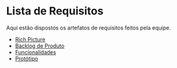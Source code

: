 # Lista de Requisitos
Aqui estão dispostos os artefatos de requisitos feitos pela equipe.


* [Rich Picture](_docs/requisitos/richpicture.md)
* [Backlog de Produto](_docs/requisitos/backlogproduto.md)
* [Funcionalidades](_docs/requisitos/funcionalidades.md)
* [Protótipo](_docs/requisitos/prototipo.md)
